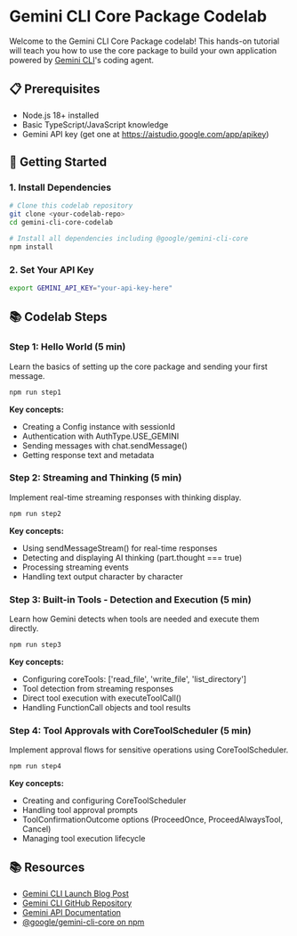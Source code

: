 # Gemini CLI Core Package Codelab

Welcome to the Gemini CLI Core Package codelab! This hands-on tutorial will teach you how to use the core package to build your own application powered by [Gemini CLI](https://github.com/google-gemini/gemini-cli)'s coding agent.

## 📋 Prerequisites

- Node.js 18+ installed
- Basic TypeScript/JavaScript knowledge
- Gemini API key (get one at <https://aistudio.google.com/app/apikey>)

## 🚀 Getting Started

### 1. Install Dependencies

```bash
# Clone this codelab repository
git clone <your-codelab-repo>
cd gemini-cli-core-codelab

# Install all dependencies including @google/gemini-cli-core
npm install
```

### 2. Set Your API Key

```bash
export GEMINI_API_KEY="your-api-key-here"
```

## 📚 Codelab Steps

### Step 1: Hello World (5 min)

Learn the basics of setting up the core package and sending your first message.

```bash
npm run step1
```

**Key concepts:**

- Creating a Config instance with sessionId
- Authentication with AuthType.USE_GEMINI
- Sending messages with chat.sendMessage()
- Getting response text and metadata

### Step 2: Streaming and Thinking (5 min)

Implement real-time streaming responses with thinking display.

```bash
npm run step2
```

**Key concepts:**

- Using sendMessageStream() for real-time responses
- Detecting and displaying AI thinking (part.thought === true)
- Processing streaming events
- Handling text output character by character

### Step 3: Built-in Tools - Detection and Execution (5 min)

Learn how Gemini detects when tools are needed and execute them directly.

```bash
npm run step3
```

**Key concepts:**

- Configuring coreTools: ['read_file', 'write_file', 'list_directory']
- Tool detection from streaming responses
- Direct tool execution with executeToolCall()
- Handling FunctionCall objects and tool results

### Step 4: Tool Approvals with CoreToolScheduler (5 min)

Implement approval flows for sensitive operations using CoreToolScheduler.

```bash
npm run step4
```

**Key concepts:**

- Creating and configuring CoreToolScheduler
- Handling tool approval prompts
- ToolConfirmationOutcome options (ProceedOnce, ProceedAlwaysTool, Cancel)
- Managing tool execution lifecycle

## 📚 Resources

- [Gemini CLI Launch Blog Post](https://blog.google/technology/developers/introducing-gemini-cli-open-source-ai-agent/)
- [Gemini CLI GitHub Repository](https://github.com/google-gemini/gemini-cli)
- [Gemini API Documentation](https://ai.google.dev/docs)
- [@google/gemini-cli-core on npm](https://www.npmjs.com/package/@google/gemini-cli-core)
